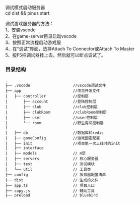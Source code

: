 ﻿
调试模式启动服务器  
cd dist && pinus start


调试游戏服务器的方法：  
1、安装vscode  
2、在game-server目录启动vscode  
3、按照正常流程启动游戏服  
4、在“调试”界面，选择Attach To Connector或Attach To Master  
5、按F5把调试器挂上去，然后就可以断点调试了。  

### 目录结构
```
.
├── .vscode                   //vscode调试文件
├── app                       //项目开发文件
|   ├── controller            //控制层
|       ├── account           //登陆控制层
|       ├── club              //club控制层
|       ├── clubRoom          //clubRoom控制层
|       ├── user              //user控制层
|       └── room              //野生房间控制层
|           
|   ├── db                    //数据库和redis
|   ├── gameConfig            //游戏固定配置
|   ├── init                  //项目第一次上线时的init
|   ├── interface                     
|   ├── models                // m层             
|   ├── servers               // 核心服务器
|   ├── test                  // 测试模块
|   └── util                  // 工具类
├── config                    // 服务器配置清单
├── dist                      // 生成的文件
├── app.ts                    // 项目入口
├── copy.js                   // 辅助工具
├── preload                   // bluebird
```